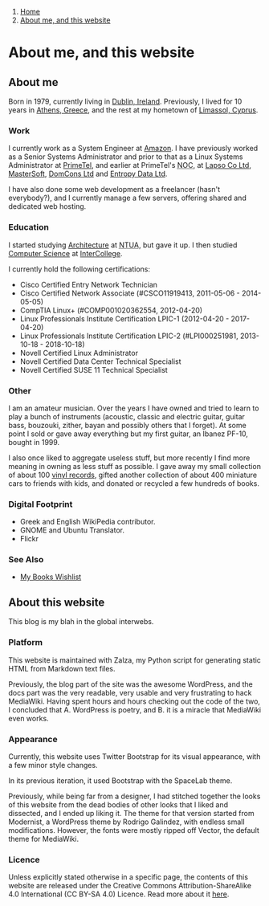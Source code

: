 <!-- -
Title: About me, and this website
Description: Some information about me and my website
First Published: 2011-03-07
Last Updated: 2015-07-22
- -->

<ol class="breadcrumb" itemprop="breadcrumb">
	<li><a href="/">Home</a></li>
	<li><a href="/about/">About me, and this website</a></li>
</ol>

About me, and this website
==========================

About me
--------

Born in 1979, currently living in [Dublin, Ireland][wikipedia-dublin]. 
Previously, I lived for 10 years in [Athens, Greece][wikipedia-athens], and 
the rest at my hometown of [Limassol, Cyprus][wikipedia-limassol].

### Work ###

I currently work as a System Engineer at [Amazon][amazon]. I have previously 
worked as a Senior Systems Administrator and prior to that as a Linux Systems 
Administrator at [PrimeTel][primetel], and earlier at PrimeTel's 
<abbr title='Network Operations Center'>NOC</abbr>, at [Lapso Co Ltd][lapso], 
[MasterSoft](http://www.mastersoft.com.cy/), 
[DomCons Ltd](http://www.domcons.com/) and 
[Entropy Data Ltd](http://www.entropydata.com/).

I have also done some web development as a freelancer (hasn't everybody?), and 
I currently manage a few servers, offering shared and dedicated web hosting.

### Education ###

I started studying [Architecture](http://www.arch.ntua.gr/) at 
<abbr title='National Technological University of Athens'>NTUA</abbr>, but 
gave it up. I then studied 
[Computer Science](http://www.lim.intercollege.ac.cy/index.php/programmes-and-courses/academic-programmes/computer-science.html) 
at [InterCollege](http://www.intercollege.ac.cy/).

I currently hold the following certifications:

*   Cisco Certified Entry Network Technician
*   Cisco Certified Network Associate (#CSCO11919413, 2011-05-06 - 2014-05-05)
*   CompTIA Linux+ (#COMP001020362554, 2012-04-20)
*   Linux Professionals Institute Certification LPIC-1 (2012-04-20 - 2017-04-20)
*   Linux Professionals Institute Certification LPIC-2 (#LPI000251981, 2013-10-18 - 2018-10-18)
*   Novell Certified Linux Administrator
*   Novell Certified Data Center Technical Specialist
*   Novell Certified SUSE 11 Technical Specialist

### Other ###

I am an amateur musician. Over the years I have owned and tried to learn to 
play a bunch of instruments (acoustic, classic and electric guitar, guitar 
bass, bouzouki, zither, bayan and possibly others that I forget). At some point 
I sold or gave away everything but my first guitar, an Ibanez PF-10, bought 
in 1999. 

I also once liked to aggregate useless stuff, but more recently I find more 
meaning in owning as less stuff as possible. I gave away my small collection 
of about 100 [vinyl records][vinyl-collection], gifted another collection of 
about 400 miniature cars to friends with kids, and donated or recycled a few 
hundreds of books.

### Digital Footprint ###

*   Greek and English WikiPedia contributor.
*   GNOME and Ubuntu Translator.
*   Flickr

### See Also ###

*   [My Books Wishlist](/about/books-wishlist.html)

About this website
------------------

This blog is my blah in the global interwebs.

### Platform ###

This website is maintained with Zalza, my Python script for generating 
static HTML from Markdown text files.

Previously, the blog part of the site was the awesome WordPress, and 
the docs part was the very readable, very usable and very frustrating 
to hack MediaWiki. Having spent hours and hours checking out the code 
of the two, I concluded that A. WordPress is poetry, and B. it is a 
miracle that MediaWiki even works.

### Appearance ###

Currently, this website uses Twitter Bootstrap for its visual appearance, with 
a few minor style changes.

In its previous iteration, it used Bootstrap with the SpaceLab theme.

Previously, while being far from a designer, I had stitched 
together the looks of this website from the dead bodies of other looks 
that I liked and dissected, and I ended up liking it. The theme for that 
version started from Modernist, a WordPress theme by Rodrigo Galindez, 
with endless small modifications. However, the fonts were mostly ripped 
off Vector, the default theme for MediaWiki.

### Licence ###

Unless explicitly stated otherwise in a specific page, the contents of 
this website are released under the Creative Commons Attribution-ShareAlike 
4.0 International (CC BY-SA 4.0) Licence. Read more about it 
[here](http://creativecommons.org/licenses/by-sa/4.0/).

<!-- Links -->
[wikipedia-athens]: https://en.wikipedia.org/wiki/Athens "WikiPedia page for Athens, Greece"
[wikipedia-dublin]: https://en.wikipedia.org/wiki/Dublin "WikiPedia page for Dublin, Ireland"
[wikipedia-limassol]: https://en.wikipedia.org/wiki/Limassol "WikiPedia page for Limassol, Cyprus"
[amazon]: http://www.amazon.com/ "Amazon"
[primetel]: http://primetel.com.cy/ "PrimeTel"
[lapso]: http://lapsoco.com/ "Lapso Co Ltd"
[vinyl-collection]: /about/vinyl-collection.html "My collection of vinyl records"
